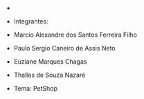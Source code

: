 - 

- Integrantes: 

- Marcio Alexandre dos Santos Ferreira Filho
- Paulo Sergio Caneiro de Assis Neto 
- Euziane Marques Chagas
- Thalles de Souza Nazaré

- Tema: PetShop
